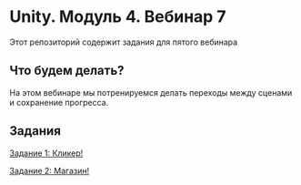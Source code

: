 # Unity. Модуль 4. Вебинар 7

Этот репозиторий содержит задания для пятого вебинара

## Что будем делать?

На этом вебинаре мы потренируемся делать переходы между сценами и сохранение прогресса.

## Задания

[Задание 1: Кликер!](/Task1.md)

[Задание 2: Магазин!](/Task2.md)
